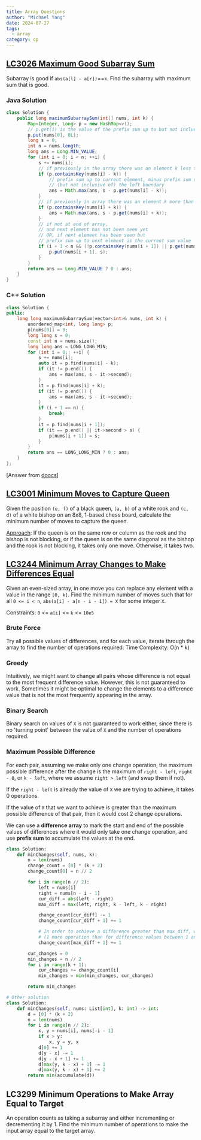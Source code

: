 ```yaml
---
title: Array Questions
author: "Michael Yang"
date: 2024-07-27
tags:
  - array
category: cp
---
```


## <u>LC3026 Maximum Good Subarray Sum</u>

Subarray is good if `abs(a[l] - a[r])`==`k`. Find the subarray with maximum sum that is good.

### Java Solution

```java
class Solution {
    public long maximumSubarraySum(int[] nums, int k) {
        Map<Integer, Long> p = new HashMap<>();
        // p.get(i) is the value of the prefix sum up to but not including a[i]
        p.put(nums[0], 0L);
        long s = 0;
        int n = nums.length;
        long ans = Long.MIN_VALUE;
        for (int i = 0; i < n; ++i) {
            s += nums[i];
            // if previously in the array there was an element k less than current element
            if (p.containsKey(nums[i] - k)) {
                // prefix sum up to current element, minus prefix sum up to
                // (but not inclusive of) the left boundary
                ans = Math.max(ans, s - p.get(nums[i] - k));
            }
            // if previously in array there was an element k more than current element
            if (p.containsKey(nums[i] + k)) {
                ans = Math.max(ans, s - p.get(nums[i] + k));
            }
            // if not at end of array,
            // and next element has not been seen yet
            // OR, if next element has been seen but
            // prefix sum up to next element is the current sum value 's'
            if (i + 1 < n && (!p.containsKey(nums[i + 1]) || p.get(nums[i + 1]) > s)) {
                p.put(nums[i + 1], s);
            }
        }
        return ans == Long.MIN_VALUE ? 0 : ans;
    }
}
```

### C++ Solution

```cpp
class Solution {
public:
    long long maximumSubarraySum(vector<int>& nums, int k) {
        unordered_map<int, long long> p;
        p[nums[0]] = 0;
        long long s = 0;
        const int n = nums.size();
        long long ans = LONG_LONG_MIN;
        for (int i = 0;; ++i) {
            s += nums[i];
            auto it = p.find(nums[i] - k);
            if (it != p.end()) {
                ans = max(ans, s - it->second);
            }
            it = p.find(nums[i] + k);
            if (it != p.end()) {
                ans = max(ans, s - it->second);
            }
            if (i + 1 == n) {
                break;
            }
            it = p.find(nums[i + 1]);
            if (it == p.end() || it->second > s) {
                p[nums[i + 1]] = s;
            }
        }
        return ans == LONG_LONG_MIN ? 0 : ans;
    }
};
```

[Answer from [doocs](https://github.com/doocs/leetcode/blob/main/solution/3000-3099/3026.Maximum%20Good%20Subarray%20Sum/README_EN.md)]

## <u>LC3001 Minimum Moves to Capture Queen</u>

Given the position `(e, f)` of a black queen, `(a, b)` of a white rook and `(c, d)` of a white bishop on an 8x8, 1-based chess board, calculate the minimum number of moves to capture the queen.

<u>Approach</u>: If the queen is on the same row or column as the rook and the bishop is not blocking, or if the queen is on the same diagonal as the bishop and the rook is not blocking, it takes only one move. Otherwise, it takes two.

## <u>LC3244 Minimum Array Changes to Make Differences Equal</u>

Given an even-sized array, in one move you can replace any element with a value in the range `[0, k]`. Find the minimum number of moves such that for all `0 <= i < n`, `abs(a[i] - a[n - i - 1]) = X` for some integer `X`.

Constraints: `0` <= `a[i]` <= `k` <= `10e5`

### Brute Force

Try all possible values of differences, and for each value, iterate through the array to find the number of operations required. Time Complexity: O(n \* k)

### Greedy

Intuitively, we might want to change all pairs whose difference is not equal to the most frequent difference value. However, this is not guaranteed to work. Sometimes it might be optimal to change the elements to a difference value that is not the most frequently appearing in the array.

### Binary Search

Binary search on values of `X` is not guaranteed to work either, since there is no 'turning point' between the value of `X` and the number of operations required.

### Maximum Possible Difference

For each pair, assuming we make only one change operation, the maximum possible difference after the change is the maximum of `right - left`, `right - 0`, or `k - left`, where we assume `right > left` (and swap them if not).

If the `right - left` is already the value of `X` we are trying to achieve, it takes 0 operations.

If the value of `X` that we want to achieve is greater than the maximum possible difference of that pair, then it would cost 2 change operations.

We can use a **difference array** to mark the start and end of the possible values of differences where it would only take one change operation, and use **prefix sum** to accumulate the values at the end.

```python
class Solution:
    def minChanges(self, nums, k):
        n = len(nums)
        change_count = [0] * (k + 2)
        change_count[0] = n // 2

        for i in range(n // 2):
            left = nums[i]
            right = nums[n - i - 1]
            cur_diff = abs(left - right)
            max_diff = max(left, right, k - left, k - right)

            change_count[cur_diff] -= 1
            change_count[cur_diff + 1] += 1

            # In order to achieve a difference greater than max_diff, we need 2 operations,
            # (1 more operation than for difference values between 1 and max_diff)
            change_count[max_diff + 1] += 1

        cur_changes = 0
        min_changes = n // 2
        for i in range(k + 1):
            cur_changes += change_count[i]
            min_changes = min(min_changes, cur_changes)

        return min_changes
```

```python
# Other solution
class Solution:
    def minChanges(self, nums: List[int], k: int) -> int:
        d = [0] * (k + 2)
        n = len(nums)
        for i in range(n // 2):
            x, y = nums[i], nums[-i - 1]
            if x > y:
                x, y = y, x
            d[0] += 1
            d[y - x] -= 1
            d[y - x + 1] += 1
            d[max(y, k - x) + 1] -= 1
            d[max(y, k - x) + 1] += 2
        return min(accumulate(d))
```

## LC3299 Minimum Operations to Make Array Equal to Target

An operation counts as taking a subarray and either incrementing or decrementing it by 1. Find the minimum number of operations to make the input array equal to the target array.
